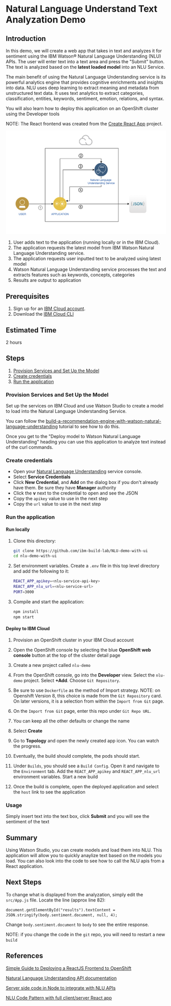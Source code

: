 # Natural Language Understand Text Analyzation Demo

## Introduction
In this demo, we will create a web app that takes in text and analyzes it for sentiment using the IBM Watson® Natural Language Understanding (NLU) APIs. The user will enter text into a text area and press the "Submit" button.  The text is analyzed based on the **latest loaded model** into an NLU Service.

The main benefit of using the Natural Language Understanding service is its powerful analytics engine that provides cognitive enrichments and insights into data. NLU uses deep learning to extract meaning and metadata from unstructured text data. It uses text analytics to extract categories, classification, entities, keywords, sentiment, emotion, relations, and syntax.

You will also learn how to deploy this application on an OpenShift cluster using the Developer tools

NOTE: The React frontend was created from the [Create React App](https://github.com/facebook/create-react-app) project.

![architecture](./public/NLU.png)

1. User adds text to the application (running locally or in the IBM Cloud).
1. The application requests the latest model from IBM Watson Natural Language Understanding service.
1. The application requests user inputted text to be analyzed using latest model
1. Watson Natural Language Understanding service processes the text and extracts features such as keywords, concepts, categories
1. Results are output to application

## Prerequisites
1. Sign up for an [IBM Cloud account](https://cloud.ibm.com/registration).
1. Download the [IBM Cloud CLI](https://cloud.ibm.com/docs/cli/index.html#overview)

## Estimated Time

2 hours

## Steps

1. [Provision Services and Set Up the Model](#provision-services-and-set-up-the-model)
1. [Create credentials](#create-credentials)
1. [Run the application](#run-the-application)

### Provision Services and Set Up the Model

Set up the services on IBM Cloud and use Watson Studio to create a model to load into the Natural Language Understanding Service.

You can follow the [build-a-recommendation-engine-with-watson-natural-language-understanding](https://developer.ibm.com/tutorials/build-a-recommendation-engine-with-watson-natural-language-understanding/) tutorial to see how to do this.

Once you get to the "Deploy model to Watson Natural Language Understanding" heading you can use this application to analyze text instead of the curl commands. 

### Create credentials

* Open your [Natural Language Understanding](https://cloud.ibm.com/catalog/services/natural-language-understanding) service console.
* Select **Service Credentials**
* Click **New Credential**, and **Add** on the dialog box if you don't already have them. Be sure they have **Manager** authority
* Click the **v** next to the credential to open and see the JSON
* Copy the `apikey` value to use in the next step
* Copy the `url` value to use in the next step

### Run the application

#### Run locally
1. Clone this directory:

   ```bash
   git clone https://github.com/ibm-build-lab/NLU-demo-with-ui
   cd nlu-demo-with-ui
   ```
2. Set environment variables. Create a `.env` file in this top level directory and add the following to it:

   ```bash
   REACT_APP_apikey=<nlu-service-api-key>
   REACT_APP_nlu_url=<nlu-service-url>
   PORT=3000
   ```
3. Compile and start the application:

   ```bash
   npm install
   npm start
   ```

#### Deploy to IBM Cloud

1. Provision an OpenShift cluster in your IBM Cloud account
1. Open the OpenShift console by selecting the blue **OpenShift web console** button at the top of the cluster detail page 
1. Create a new project called `nlu-demo`
2. From the OpenShift console, go into the **Developer** view. Select the `nlu-demo` project. Select **+Add**.  Choose `Git Repository`.
3. Be sure to use `Dockerfile` as the method of Import strategy. NOTE: on Openshift Version 8, this choice is made from the `Git Repository` card. On later versions, it is a selection from within the `Import from Git` page.
2. On the `Import from Git` page, enter this repo under `Git Repo URL`.
4. You can keep all the other defaults or change the name   
5. Select **Create**
   
6. Go to **Topology** and open the newly created app icon.  You can watch the progress.
   
7. Eventually, the build should complete, the pods should start.
8. Under `Builds`, you should see a `Build Config`. Open it and navigate to the `Environment` tab. Add the `REACT_APP_apikey` and `REACT_APP_nlu_url` environment variables. Start a new build
9. Once the build is complete, open the deployed application and select the `host` link to see the application

### Usage

Simply insert text into the text box, click **Submit** and you will see the sentiment of the text

## Summary

Using Watson Studio, you can create models and load them into NLU. This application will allow you to quickly anaylize text based on the models you load.  You can also look into the code to see how to call the NLU apis from a React application.

## Next Steps

To change what is displayed from the analyzation, simply edit the `src/App.js` file.  Locate the line (approx line 82):
```
document.getElementById("results").textContent = JSON.stringify(body.sentiment.document, null, 4);
```
Change `body.sentiment.document` to `body` to see the entire response.

NOTE: if you change the code in the `git` repo, you will need to restart a new `build`

## References

[Simple Guide to Deploying a ReactJS Frontend to OpenShift](https://dev.to/ibmdeveloper/simple-guide-to-deploying-a-reactjs-frontend-to-red-hat-openshift-3hp6)

[Natural Language Understanding API documentation](https://cloud.ibm.com/apidocs/natural-language-understanding)

[Server side code in Node to integrate with NLU APIs](https://cloud.ibm.com/apidocs/natural-language-understanding?code=node)

[NLU Code Pattern with full client/server React app](https://github.com/IBM/natural-language-understanding-code-pattern)


